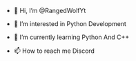 - 👋 Hi, I’m @RangedWolfYt
- 👀 I’m interested in Python Development
- 🌱 I’m currently learning Python And C++
  
- 📫 How to reach me Discord 

<!---
RangedWolfYt/RangedWolfYt is a ✨ special ✨ repository because its `README.md` (this file) appears on your GitHub profile.
You can click the Preview link to take a look at your changes.
--->
